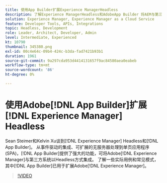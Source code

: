 ```yaml
---
title: 使用App Builder扩展Experience ManagerHeadless
description: 了解Experience ManagerHeadless和AdobeApp Builder 将AEM与第三方系统集成，从事件驱动的集成、可扩展的无服务器处理到单页应用程序(SPA)。
solution: Experience Manager, Experience Manager as a Cloud Service
feature: Developer Tools, APIs, Integrations
topic: Headless, Development
role: Leader, Architect, Developer, Admin
level: Intermediate, Experienced
kt: 10790
thumbnail: 345380.png
exl-id: 00c4e64c-09b4-424c-b3da-fad7421b93b1
duration: 1961
source-git-commit: 9a297cda953d4414131657f9ac84580aea0eabeb
workflow-type: tm+mt
source-wordcount: '86'
ht-degree: 0%

---
```


# 使用Adobe[!DNL App Builder]扩展[!DNL Experience Manager] Headless

Sean Steimer和Kelvin Xu谈到[!DNL Experience Manager] Headless和[!DNL App Builder]。 从事件驱动的集成、可扩展的无服务器处理到单页应用程序(SPA)，[!DNL App Builder]提供了强大的功能，可将Adobe[!DNL Experience Manager]与第三方系统以Headless方式集成。 了解一些实际用例和常见模式，其中[!DNL App Builder]已用于扩展Adobe[!DNL Experience Manager]。

>[!VIDEO](https://video.tv.adobe.com/v/345380/?quality=12&learn=on)
